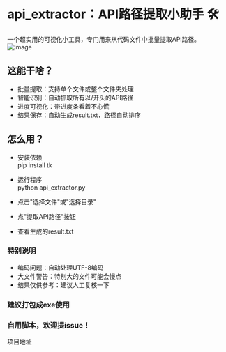 # api_extractor：API路径提取小助手 🛠️  
一个超实用的可视化小工具，专门用来从代码文件中批量提取API路径。  
![image](https://github.com/user-attachments/assets/3c74d5ab-0432-4a08-9c19-175c0ed2706e)

## 这能干啥？  
- ​​批量提取​​：支持单个文件或整个文件夹处理  
- 智能识别​​：自动抓取所有以/开头的API路径  
- 进度可视化​​：带进度条看着不心慌  
- 结果保存​​：自动生成result.txt，路径自动排序  

## 怎么用？  
- 安装依赖  
pip install tk  
- 运行程序  
python api_extractor.py

- 点击"选择文件"或"选择目录"  
- 点"提取API路径"按钮  
- 查看生成的result.txt  

### 特别说明  
- ​​编码问题​​：自动处理UTF-8编码  
- 大文件警告​​：特别大的文件可能会慢点  
- 结果仅供参考​​：建议人工复核一下  

### 建议打包成exe使用
### 自用脚本，欢迎提issue！

项目地址

